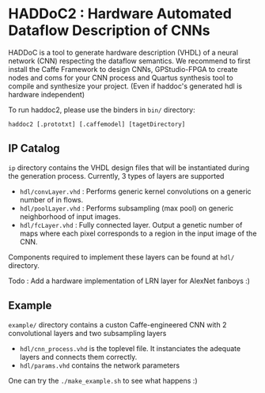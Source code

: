 # HADDoC2 :  Hardware Automated Dataflow Description of CNNs
HADDoC is a tool to generate hardware description (VHDL) of a neural network (CNN) respecting the dataflow semantics. 
We recommend to first install the Caffe Framework to design CNNs, GPStudio-FPGA to create nodes and coms for your CNN process and Quartus synthesis tool to compile and synthesize your project. (Even if haddoc's generated hdl is hardware independent)

To run haddoc2, please use the binders in `bin/` directory:

`haddoc2 [.prototxt] [.caffemodel] [tagetDirectory]`

## IP Catalog
`ip` directory contains the VHDL design files that will be instantiated during the generation process.  Currently, 3 types of layers are supported
- `hdl/convLayer.vhd` : Performs generic kernel convolutions on a generic number of in flows.
- `hdl/poolLayer.vhd` : Performs subsampling (max pool) on generic neighborhood of input images.
- `hdl/fcLayer.vhd`   : Fully connected layer. Output a genetic number of maps where each pixel corresponds to a region in the input image of the CNN.

Components required to implement these layers can be found at `hdl/` directory.

Todo : Add a hardware implementation of LRN layer for AlexNet fanboys :)



## Example
`example/` directory contains a custon Caffe-engineered CNN with 2 convolutional layers and two subsampling layers
- `hdl/cnn_process.vhd` is the toplevel file. It instanciates the adequate layers and connects them correctly.
- `hdl/params.vhd` contains the network parameters

One can try the `./make_example.sh` to see what happens :)
